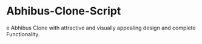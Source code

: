 # Abhibus-Clone-Script
e Abhibus Clone with attractive and visually appealing design and complete Functionality.
